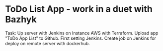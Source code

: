 # ToDo List App - work in a duet with Bazhyk
Task: Up server with Jenkins on Instance AWS with Terraform.
Upload app "ToDo App List" to Github. First setting Jenkins. Create job on Jenkins for deploy on remote server with dockerhub.
